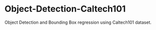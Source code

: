# Object-Detection-Caltech101
Object Detection and Bounding Box regression using Caltech101 dataset.
